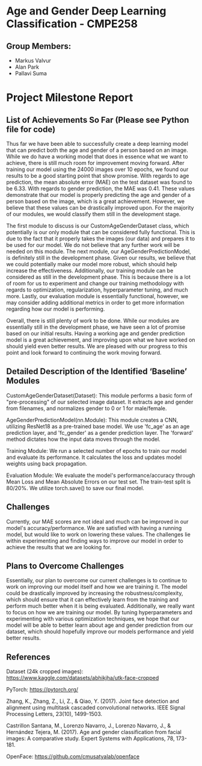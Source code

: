 # Age and Gender Deep Learning Classification - CMPE258

## Group Members:

- Markus Valvur
- Alan Park
- Pallavi Suma

# Project Milestone Report

## List of Achievements So Far (Please see Python file for code)

Thus far we have been able to successfully create a deep learning model that can predict both the age and gender of a person based on an image. While we do have a working model that does in essence what we want to achieve, there is still much room for improvement moving forward. After training our model using the 24000 images over 10 epochs, we found our results to be a good starting point that show promise. With regards to age prediction, the mean absolute error (MAE) on the test dataset was found to be 6.33. With regards to gender prediction, the MAE was 0.41. These values demonstrate that our model is properly predicting the age and gender of a person based on the image, which is a great achievement. However, we believe that these values can be drastically improved upon. For the majority of our modules, we would classify them still in the development stage.

The first module to discuss is our CustomAgeGenderDataset class, which potentially is our only module that can be considered fully functional. This is due to the fact that it properly takes the images (our data) and prepares it to be used for our model. We do not believe that any further work will be needed on this module. The next module, our AgeGenderPredictionModel, is definitely still in the development phase. Given our results, we believe that we could potentially make our model more robust, which should help increase the effectiveness. Additionally, our training module can be considered as still in the development phase. This is because there is a lot of room for us to experiment and change our training methodology with regards to optimization, regularization, hyperparameter tuning, and much more. Lastly, our evaluation module is essentially functional, however, we may consider adding additional metrics in order to get more information regarding how our model is performing.

Overall, there is still plenty of work to be done. While our modules are essentially still in the development phase, we have seen a lot of promise based on our initial results. Having a working age and gender prediction model is a great achievement, and improving upon what we have worked on should yield even better results. We are pleased with our progress to this point and look forward to continuing the work moving forward.

## Detailed Description of the Identified ‘Baseline’ Modules

CustomAgeGenderDataset(Dataset): This module performs a basic form of "pre-processing" of our selected image dataset. It extracts age and gender from filenames, and normalizes gender to 0 or 1 for male/female.

AgeGenderPredictionModel(nn.Module): This module creates a CNN, utilizing ResNet18 as a pre-trained base model. We use 'fc_age' as an age prediction layer, and 'fc_gender' as a gender prediction layer. The 'forward' method dictates how the input data moves through the model.

Training Module: We run a selected number of epochs to train our model and evaluate its performance. It calculates the loss and updates model weights using back propagation.

Evaluation Module: We evaluate the model's performance/accuracy through Mean Loss and Mean Absolute Errors on our test set. The train-test split is 80/20%. We utilize torch.save() to save our final model.

## Challenges

Currently, our MAE scores are not ideal and much can be improved in our model's accuracy/performance. We are satisfied with having a running model, but would like to work on lowering these values. The challenges lie within experimenting and finding ways to improve our model in order to achieve the results that we are looking for.

## Plans to Overcome Challenges

Essentially, our plan to overcome our current challenges is to continue to work on improving our model itself and how we are training it. The model could be drastically improved by increasing the robustness/complexity, which should ensure that it can effectively learn from the training and perform much better when it is being evaluated. Additionally, we really want to focus on how we are training our model. By tuning hyperparameters and experimenting with various optimization techniques, we hope that our model will be able to better learn about age and gender prediction from our dataset, which should hopefully improve our models performance and yield better results.

## References

Dataset (24k cropped images): https://www.kaggle.com/datasets/abhikjha/utk-face-cropped

PyTorch: https://pytorch.org/

Zhang, K., Zhang, Z., Li, Z., & Qiao, Y. (2017). Joint face detection and alignment using multitask cascaded convolutional networks. IEEE Signal Processing Letters, 23(10), 1499-1503.

Castrillon Santana, M., Lorenzo Navarro, J., Lorenzo Navarro, J., & Hernández Tejera, M. (2017). Age and gender classification from facial images: A comparative study. Expert Systems with Applications, 78, 173-181.

OpenFace: https://github.com/cmusatyalab/openface

